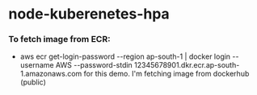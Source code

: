 # node-kuberenetes-hpa
### To fetch image from ECR:
  - aws ecr get-login-password --region ap-south-1 | docker login --username AWS --password-stdin 12345678901.dkr.ecr.ap-south-1.amazonaws.com
  for this demo. I'm fetching image from dockerhub (public)
